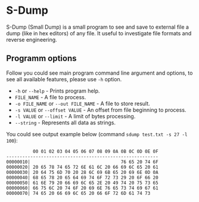 # S-Dump

S-Dump (Small Dump) is a small program to see and save to external file a dump (like in hex editors) of any file. It useful to investigate file formats and reverse engineering.

## Programm options

Follow you could see main program command line argument and options, to see all available features, please use `-h` option.

* `-h` or `--help` - Prints program help.
* `FILE_NAME` - A file to process.
* `-o FILE_NAME` or `--out FILE_NAME` - A file to store result.
* `-s VALUE` or `--offset VALUE` -  An offset from file beginning to process.
* `-l VALUE` or `--limit` -  A limit of bytes processing.
* `--string` - Represents all data as strings.

You could see output example below (command `sdump test.txt -s 27 -l 100`):

```
          00 01 02 03 04 05 06 07 08 09 0A 0B 0C 0D 0E 0F
---------------------------------------------------------
00000010|                                  76 65 20 74 6F
00000020| 20 65 78 74 65 72 6E 61 6C 20 66 69 6C 65 20 61
00000030| 20 64 75 6D 70 20 28 6C 69 6B 65 20 69 6E 0D 0A
00000040| 68 65 78 20 65 64 69 74 6F 72 73 29 20 6F 66 20
00000050| 61 6E 79 20 66 69 6C 65 2E 20 49 74 20 75 73 65
00000060| 66 75 6C 20 74 6F 20 69 6E 76 65 73 74 69 67 61
00000070| 74 65 20 66 69 6C 65 20 66 6F 72 6D 61 74 73
```
